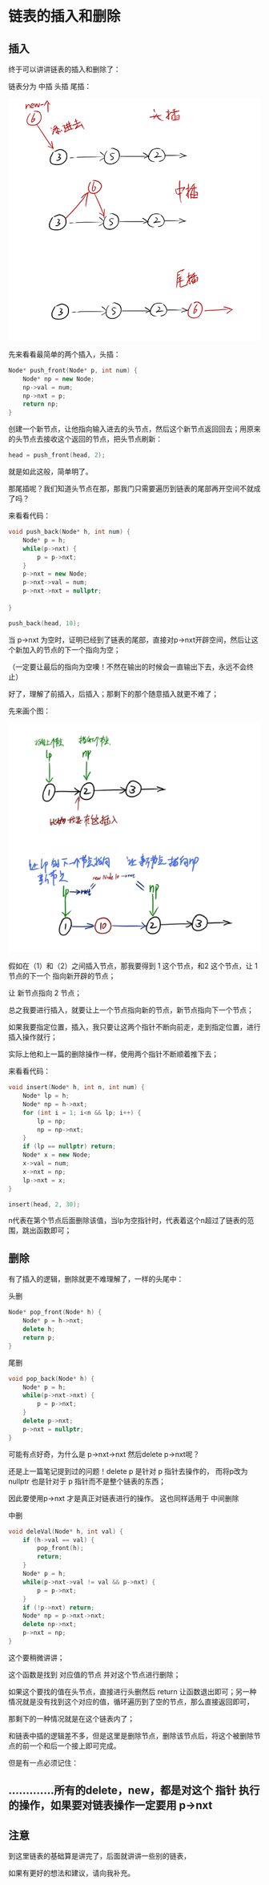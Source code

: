 # 链表的插入和删除

## 插入



终于可以讲讲链表的插入和删除了：

链表分为 中插  头插  尾插：

![1711191372092](images/链表的插入和删除/1711191372092.png)

先来看看最简单的两个插入，头插：

```cpp
Node* push_front(Node* p, int num) {
	Node* np = new Node;
	np->val = num;
	np->nxt = p;
	return np;
} 
```

创建一个新节点，让他指向输入进去的头节点，然后这个新节点返回回去；用原来的头节点去接收这个返回的节点，把头节点刷新：

```cpp
head = push_front(head, 2);
```

就是如此这般，简单明了。

那尾插呢？我们知道头节点在那，那我门只需要遍历到链表的尾部再开空间不就成了吗？

来看看代码：

```cpp
void push_back(Node* h, int num) {
	Node* p = h;
	while(p->nxt) {
		p = p->nxt; 
	}
	p->nxt = new Node;
	p->nxt->val = num;
	p->nxt->nxt = nullptr;

}
```

```cpp
push_back(head, 10);
```

当 p->nxt 为空时，证明已经到了链表的尾部，直接对p->nxt开辟空间，然后让这个新加入的节点的下一个指向为空；

（一定要让最后的指向为空噢！不然在输出的时候会一直输出下去，永远不会终止）

好了，理解了前插入，后插入；那剩下的那个随意插入就更不难了；

先来画个图：

![1711201840249](images/链表的插入和删除/1711201840249.png)

假如在（1）和（2）之间插入节点，那我要得到 1 这个节点，和2  这个节点，让 1 节点的下一个 指向新开辟的节点；

让 新节点指向 2 节点；

总之我要进行插入，就要让上一个节点指向新的节点，新节点指向下一个节点；

如果我要指定位置，插入，我只要让这两个指针不断向前走，走到指定位置，进行插入操作就行；

实际上他和上一篇的删除操作一样，使用两个指针不断顺着推下去；

来看看代码：

```cpp
void insert(Node* h, int n, int num) {
	Node* lp = h;
	Node* np = h->nxt;
	for (int i = 1; i<n && lp; i++) {
		lp = np;
		np = np->nxt;
	}
	if (lp == nullptr) return;
	Node* x = new Node;
	x->val = num;
	x->nxt = np;
	lp->nxt = x;
}
```

```cpp
insert(head, 2, 30);
```

n代表在第个节点后面删除该值，当lp为空指针时，代表着这个n超过了链表的范围，跳出函数即可；


## 删除

有了插入的逻辑，删除就更不难理解了，一样的头尾中：



头删

```cpp
Node* pop_front(Node* h) {
	Node* p = h->nxt;
	delete h;
	return p;
}
```



尾删

```cpp
void pop_back(Node* h) {
	Node* p = h;
	while(p->nxt->nxt) {
		p = p->nxt;
	}
	delete p->nxt;
	p->nxt = nullptr;
}
```

可能有点好奇，为什么是 p->nxt->nxt  然后delete p->nxt呢？

还是上一篇笔记提到过的问题！delete p 是针对 p 指针去操作的， 而将p改为nullptr 也是针对于 p 指针而不是整个链表的东西；

因此要使用p->nxt 才是真正对链表进行的操作。 这也同样适用于 中间删除



中删

```cpp
void deleVal(Node* h, int val) {
	if (h->val == val) {
		pop_front(h);
		return;
	}
	Node* p = h;
	while(p->nxt->val != val && p->nxt) {
		p = p->nxt;
	}
	if (!p->nxt) return;
	Node* np = p->nxt->nxt;
	delete np->nxt;
	p->nxt = np;
}
```

这个要稍微讲讲；

这个函数是找到   对应值的节点   并对这个节点进行删除；

如果这个要找的值在头节点，直接进行头删然后   return    让函数退出即可；另一种情况就是没有找到这个对应的值，循环遍历到了空的节点，那么直接返回即可，

那剩下的一种情况就是在这个链表内了；

和链表中插的逻辑差不多，但是这里是删除节点，删除该节点后，将这个被删除节点的前一个和后一个接上即可完成。

但是有一点必须记住：

## .............所有的delete，new，都是对这个  指针  执行的操作，如果要对链表操作一定要用 p->nxt



## 注意

到这里链表的基础算是讲完了，后面就讲讲一些别的链表，

如果有更好的想法和建议，请向我补充。
